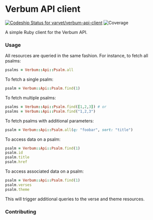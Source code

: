 # Verbum API client

[![Codeship Status for varvet/verbum-api-client](http://img.shields.io/codeship/8f6cdbb0-40e6-0132-61d2-361b888cab07.svg)](https://codeship.io/projects/44012)
![Coverage](http://varvet-badger.herokuapp.com/badges/varvet-verbum-api-client/coverage)

A simple Ruby client for the Verbum API.

### Usage

All resources are queried in the same fashion. For instance, to fetch all psalms:

```ruby
psalms = Verbum::Api::Psalm.all
```

To fetch a single psalm:

```ruby
psalm = Verbum::Api::Psalm.find(1)
```

To fetch multiple psalms:

```ruby
psalms = Verbum::Api::Psalm.find([1,2,3]) # or
psalms = Verbum::Api::Psalm.find("1,2,3")
```

To fetch psalms with additional parameters:

```ruby
psalm = Verbum::Api::Psalm.all(q: "foobar", sort: "title")
```

To access data on a psalm:

```ruby
psalm = Verbum::Api::Psalm.find(1)
psalm.id
psalm.title
psalm.href
```

To access associated data on a psalm:

```ruby
psalm = Verbum::Api::Psalm.find(1)
psalm.verses
psalm.theme
```

This will trigger additional queries to the verse and theme resources.

### Contributing
